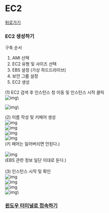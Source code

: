 # EC2

[뒤로가기](../../)

### EC2 생성하기

구축 순서

1. AMI 선택
2. EC2 유형 및 사이즈 선택
3. EBS 설정 (가상 하드드라이브)
4. 보안 그룹 설정
5. EC2 생성

(1) EC2 검색 후 인스턴스 창 이동 및 인스턴스 시작 클릭\
![img](../Img/11.png)\


![img](../Img/instance1.png)\


(2) 이름 작성 및 키페어 생성\
![img](../Img/EC21.png)\
![img](../Img/EC22.png)\
![img](../Img/EC23.png)\
![img](../Img/EC24.png)\
(키 페어는 잃어버리면 안된다.)\
\
![img](../Img/EC5.png)\
(EBS 관련 정보 일단 이대로 둔다.)\
\
(3) 인스턴스 시작 및 확인\
![img](../Img/EC6.png)\
![img](../Img/EC7.png)\
![img](../Img/EC8.png)\
![img](../Img/EC9.png)\


### [윈도우 터미널로 접속하기](터미널.md)
